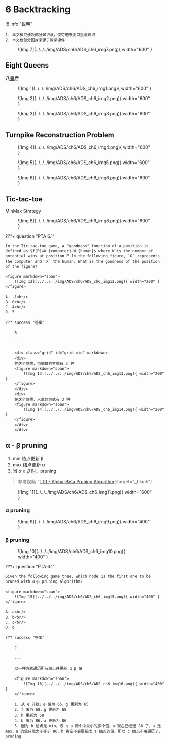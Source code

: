 # 6 Backtracking

<!-- !!! tip "说明"

    此文档正在更新中…… -->

!!! info "说明"

    1. 本文档只涉及部分知识点，仅可用来复习重点知识
    2. 本文档部分图片来源于教学课件

<figure markdown="span">
    ![Img 7](../../../img/ADS/ch6/ADS_ch6_img7.png){ width="600" }
</figure>

## Eight Queens

**八皇后**

<figure markdown="span">
    ![Img 1](../../../img/ADS/ch6/ADS_ch6_img1.png){ width="600" }
</figure>

<figure markdown="span">
    ![Img 2](../../../img/ADS/ch6/ADS_ch6_img2.png){ width="600" }
</figure>

<figure markdown="span">
    ![Img 3](../../../img/ADS/ch6/ADS_ch6_img3.png){ width="600" }
</figure>

## Turnpike Reconstruction Problem

<figure markdown="span">
    ![Img 4](../../../img/ADS/ch6/ADS_ch6_img4.png){ width="600" }
</figure>

<figure markdown="span">
    ![Img 5](../../../img/ADS/ch6/ADS_ch6_img5.png){ width="600" }
</figure>

<figure markdown="span">
    ![Img 6](../../../img/ADS/ch6/ADS_ch6_img6.png){ width="600" }
</figure>

## Tic-tac-toe

MinMax Strategy

<figure markdown="span">
    ![Img 8](../../../img/ADS/ch6/ADS_ch6_img8.png){ width="600" }
</figure>

???+ question "PTA 6.1"

    In the Tic-tac-toe game, a "goodness" function of a position is defined as $f(P)=W_{computer}−W_{human}$ where W is the number of potential wins at position P.In the following figure, `O` represents the computer and `X` the human. What is the goodness of the position of the figure?

    <figure markdown="span">
        ![Img 12](../../../img/ADS/ch6/ADS_ch6_img12.png){ width="200" }
    </figure>

    A. -1<br/>
    B. 0<br/>
    C. 4<br/>
    D. 5

    ??? success "答案"

        B

        ---

        <div class="grid" id="grid-mid" markdown>
        <div>
        在这个位置，电脑赢的方式有 3 种
        <figure markdown="span">
            ![Img 13](../../../img/ADS/ch6/ADS_ch6_img13.png){ width="200" }
        </figure>
        </div>
        <div>
        在这个位置，人赢的方式有 3 种
        <figure markdown="span">
            ![Img 14](../../../img/ADS/ch6/ADS_ch6_img14.png){ width="200" }
        </figure>
        </div>
        </div>

## α - β pruning

1. min 结点更新 β
2. max 结点更新 α
3. 当 $\alpha \geqslant \beta$ 时，pruning

> 参考视频：[L10 - Alpha-Beta Pruning Algorithm](https://www.bilibili.com/video/BV1e7411y7mf/){:target="_blank"}

<figure markdown="span">
    ![Img 11](../../../img/ADS/ch6/ADS_ch6_img11.png){ width="600" }
</figure>

### α pruning

<figure markdown="span">
    ![Img 9](../../../img/ADS/ch6/ADS_ch6_img9.png){ width="400" }
</figure>

### β pruning

<figure markdown="span">
    ![Img 10](../../../img/ADS/ch6/ADS_ch6_img10.png){ width="400" }
</figure>

???+ question "PTA 6.1"

    Given the following game tree, which node is the first one to be pruned with α-β pruning algorithm?

    <figure markdown="span">
        ![Img 15](../../../img/ADS/ch6/ADS_ch6_img15.png){ width="400" }
    </figure>

    A. a<br/>
    B. b<br/>
    C. c<br/>
    D. d

    ??? success "答案"

        C

        ---

        以一种方式遍历所有结点并更新 α β 值

        <figure markdown="span">
            ![Img 16](../../../img/ADS/ch6/ADS_ch6_img16.png){ width="400" }
        </figure>

        1. 从 e 开始，e 值为 65，g 更新为 65
        2. f 值为 68，g 更新为 68
        3. h 更新为 68
        4. b 值为 86，a 更新为 86
        5. 因为 h 结点是 min，取 g a 两个中最小的那个值，a 现在已经是 86 了，a 是 max，a 的值只能大于等于 86，h 肯定不会更新成 a 结点的值，所以 c 结点不用遍历了，pruning 